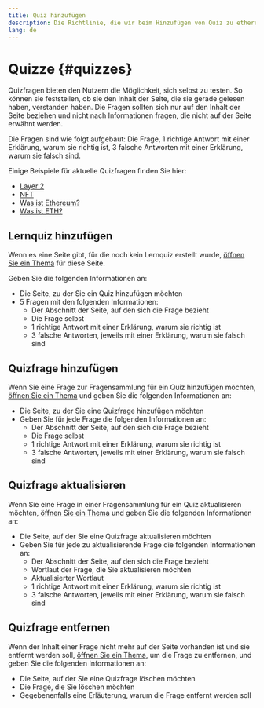 ```yaml
---
title: Quiz hinzufügen
description: Die Richtlinie, die wir beim Hinzufügen von Quiz zu ethereum.org anwenden
lang: de
---
```


# Quizze \{#quizzes}

Quizfragen bieten den Nutzern die Möglichkeit, sich selbst zu testen. So können sie feststellen, ob sie den Inhalt der Seite, die sie gerade gelesen haben, verstanden haben. Die Fragen sollten sich nur auf den Inhalt der Seite beziehen und nicht nach Informationen fragen, die nicht auf der Seite erwähnt werden.

Die Fragen sind wie folgt aufgebaut: Die Frage, 1 richtige Antwort mit einer Erklärung, warum sie richtig ist, 3 falsche Antworten mit einer Erklärung, warum sie falsch sind.

Einige Beispiele für aktuelle Quizfragen finden Sie hier:

- [Layer 2](/layer-2)
- [NFT](/nft/)
- [Was ist Ethereum?](/what-is-ethereum/)
- [Was ist ETH?](/eth/)

## Lernquiz hinzufügen

Wenn es eine Seite gibt, für die noch kein Lernquiz erstellt wurde, [öffnen Sie ein Thema](https://github.com/ethereum/ethereum-org-website/issues/new?assignees=&labels=&template=suggest_quiz.yaml) für diese Seite.

Geben Sie die folgenden Informationen an:

- Die Seite, zu der Sie ein Quiz hinzufügen möchten
- 5 Fragen mit den folgenden Informationen:
  - Der Abschnitt der Seite, auf den sich die Frage bezieht
  - Die Frage selbst
  - 1 richtige Antwort mit einer Erklärung, warum sie richtig ist
  - 3 falsche Antworten, jeweils mit einer Erklärung, warum sie falsch sind

## Quizfrage hinzufügen

Wenn Sie eine Frage zur Fragensammlung für ein Quiz hinzufügen möchten, [öffnen Sie ein Thema](https://github.com/ethereum/ethereum-org-website/issues/new?assignees=&labels=&template=suggest_quiz.yaml) und geben Sie die folgenden Informationen an:

- Die Seite, zu der Sie eine Quizfrage hinzufügen möchten
- Geben Sie für jede Frage die folgenden Informationen an:
  - Der Abschnitt der Seite, auf den sich die Frage bezieht
  - Die Frage selbst
  - 1 richtige Antwort mit einer Erklärung, warum sie richtig ist
  - 3 falsche Antworten, jeweils mit einer Erklärung, warum sie falsch sind

## Quizfrage aktualisieren

Wenn Sie eine Frage in einer Fragensammlung für ein Quiz aktualisieren möchten, [öffnen Sie ein Thema](https://github.com/ethereum/ethereum-org-website/issues/new?assignees=&labels=&template=suggest_quiz.yaml) und geben Sie die folgenden Informationen an:

- Die Seite, auf der Sie eine Quizfrage aktualisieren möchten
- Geben Sie für jede zu aktualisierende Frage die folgenden Informationen an:
  - Der Abschnitt der Seite, auf den sich die Frage bezieht
  - Wortlaut der Frage, die Sie aktualisieren möchten
  - Aktualisierter Wortlaut
  - 1 richtige Antwort mit einer Erklärung, warum sie richtig ist
  - 3 falsche Antworten, jeweils mit einer Erklärung, warum sie falsch sind

## Quizfrage entfernen

Wenn der Inhalt einer Frage nicht mehr auf der Seite vorhanden ist und sie entfernt werden soll, [öffnen Sie ein Thema](https://github.com/ethereum/ethereum-org-website/issues/new?assignees=&labels=&template=suggest_quiz.yaml), um die Frage zu entfernen, und geben Sie die folgenden Informationen an:

- Die Seite, auf der Sie eine Quizfrage löschen möchten
- Die Frage, die Sie löschen möchten
- Gegebenenfalls eine Erläuterung, warum die Frage entfernt werden soll
